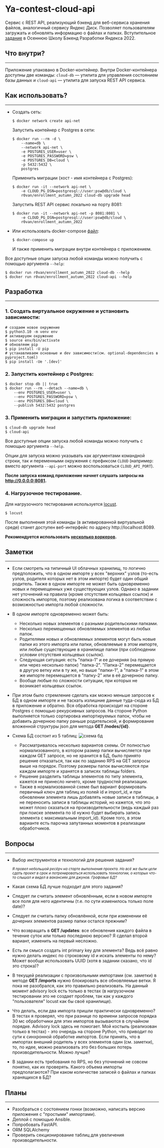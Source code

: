 # Ya-contest-cloud-api

Сервис с REST API, реализующий бэкенд для веб-сервиса хранения файлов, аналогичный сервису Яндекс Диск.
Позволяет пользователям загружать и обновлять информацию о файлах и папках.
Вступительное [задание](docs/Task.md) в Осеннюю Школу Бэкенд Разработки Яндекса 2022.

## Что внутри?

---
Приложение упаковано в Docker-контейнер. Внутри Docker-контейнера доступны две команды: `cloud-db` — утилита для управления состоянием базы данных и `cloud-api` — утилита для запуска REST API сервиса.

## Как использовать?

---
* Создать сеть:
  ```shell
  $ docker network create api-net
  ```
  
  Запустить контейнер с Postgres в сети:
  ```shell
  $ docker run --rm -d \
      --name=db \
      --network api-net \
      -e POSTGRES_USER=user \
      -e POSTGRES_PASSWORD=psw \
      -e POSTGRES_DB=cloud \
      -p 5432:5432 \
      postgres
  ```
  
  Применить миграции (хост - имя контейнера с Postgres):
  ```shell
  $ docker run -it --network api-net \
      -e CLOUD_PG_DSN=postgresql://user:psw@db/cloud \
      r0van/enrollment_autumn_2022 cloud-db upgrade head
  ```
  
  Запустить REST API сервис локально на порту 8081:
  ```shell
  $ docker run -it --network api-net -p 8081:8081 \
      -e CLOUD_PG_DSN=postgresql://user:psw@db/cloud \
      r0van/enrollment_autumn_2022
  ```

* Или использовать docker-compose [файл](docker-compose.yml):

  ```shell
  $ docker-compose up
  ```
  И также применить миграции внутри контейнера с приложением. 

Все доступные опции запуска любой команды можно получить с помощью аргумента `--help`:
```shell
$ docker run r0van/enrollment_autumn_2022 cloud-db --help
$ docker run r0van/enrollment_autumn_2022 cloud-api --help
```



## Разработка

---

### 1. Создать виртуальное окружение и установить зависимости:

  ```shell
  # создаем новое окружение
  $ python3.10 -m venv env
  # активируем окружение
  $ source env/bin/activate
  # обновляем pip
  $ pip install -U pip
  # устанавливаем основные и dev зависимости(см. optional-dependencies в pyproject.toml)
  $ pip install -Ue '.[dev]'
  ```
### 2. Запустить контейнер с Postgres:
  ```shell
  $ docker stop db || true
  $ docker run --rm --detach --name=db \
      --env POSTGRES_USER=user \
      --env POSTGRES_PASSWORD=psw \
      --env POSTGRES_DB=cloud \
      --publish 5432:5432 postgres
  ```
### 3. Применить миграции и запустить приложение:
  ```shell
  $ cloud-db upgrade head
  $ cloud-api
  ```
  Все доступные опции запуска любой команды можно получить с помощью аргумента `--help`.
  
  Опции для запуска можно указывать как аргументами командной строки, так и переменными окружения с префиксом `CLOUD` (например: вместо аргумента `--api-port` можно воспользоваться `CLOUD_API_PORT`).

**После запуска команд приложение начнет слушать запросы на http://0.0.0.0:8081.**

### 4. Нагрузочное тестирование.
  Для нагрузочного тестирования используется [locust](https://locust.io/).
  ```shell
  $ locust
  ```
  После выполнения этой команды (в активированной виртуальной среде) станет доступен веб-интерфейс по адресу http://localhost:8089.
  
  **Рекомендуется использовать [несколько воркеров](https://docs.locust.io/en/stable/running-distributed.html).**

## Заметки

---


* Если смотреть на типичный UI облачных хранилищ, то логично предположить, что в одном импорте у всех "верхних" узлов (то-есть узлов, родителя которых нет в этом импорте) будет один общий родитель. Также в одном импорте не может быть одновременно новых и перемещенных уже существующих узлов. Однако в задании нет уточнений на правила (кроме отсутствия кольцевых ссылок) и сложность импортов, поэтому реализована логика в соответствии с возможностью импорта любой сложности.
  
  
* В одном импорте одновременно может быть:
  - Несколько новых элементов с разными родительскими папками.
  - Несколько перемещенных обновляемых элементов из любых папок. 
  - Родителями новых и обновляемых элементов могут быть новые папки из этого импорта или папки, обновляемые в этом импорте, или любые существующие в хранилище папки (при соблюдении условии отсутствия кольцевых ссылок).  
  - Следующая ситуация: есть "папка-1" и ее дочерняя (на прямую или через несколько папок) "папка-2". "Папка-2" перемещается в другую ветку или в ту же, но выше "папки-1", а "папка-1" в этом же импорте перемещается в "папку-2" или в её дочернюю папку.
  - Вообще любые по сложности ситуации, при которых не возникает кольцевых ссылок.


* При этом было стремление сделать как можно меньше запросов к БД в одном импорте и не таскать излишние данные туда-сюда из БД в приложение и обратно. Вся обработка происходит на стороне Postgres с помощью рекурсивных запросов. На стороне Python выполняется только сортировка импортируемых папок, чтобы не добавить дочернюю папку раньше родительской, и формирование вложенной структуры json для метода **GET /nodes/{id}**.


* Схема БД состоит из 5 таблиц:
  ![схема бд](/docs/db-schema.png)

  * Рассматривалось несколько вариантов схемы. От полностью нормализованного, в котором размер папки вычисляется при каждом GET запросе, но не хранится в БД, было принято решение отказаться, так как по заданию RPS на GET запросы выше на порядок. Поэтому размеры папок вычисляются при каждом импорте и хранятся в записях таблицы folders. 
  * Решение разделить таблицы элементов по типу элемента, кажется не принесло ничего, кроме трудностей реализации.
  * Также в нормализованной схеме был вариант формировать первичный ключ для таблиц из полей id и import_id, и при обновлении элемента лишь добавлять новые записи в таблицы, а не переносить записи в таблицы историй, но кажется, что это может плохо сказаться на производительности (ведь каждый раз при поиске элемента по id нужно будет выбирать запись элемента с максимальным import_id). Кроме того, в этом варианте есть парочка запутанных моментов в реализации обработчиков.
  
## Вопросы

---
* Выбор инструментов и технологий для решения задания? 

  <sub>*Я провел небольшой ресёрч на старте выполнения проекта. Но всё же были цели сдать проект в срок и потренироваться использовать технологии, о которых что-то слышал и видел в вакансиях для джунов. Графовые БД?*</sub>


* Какая схема БД лучше подходит для этого задания?


* Следует ли считать элемент обновлённым, если в новом импорте все поля для него идентичны (т.е. по сути изменилось только поле date)? 


* Следует ли считать папку обновлённой, если при изменении её дочерних элементов размер папки остался прежним?


* Что возвращать в **GET /updates**: все обновления каждого файла в течение суток или только последнюю версию? Я сделал второй вариант, изменить на первый несложно.
 

* Есть ли смысл создать int primary key для элемента? Ведь всё равно нужно делать индекс по строковому id и искать элементы по нему? Может вообще использовать UUID (хотя в задании сказано, что id это строка)?


* В текущей реализации с произвольными импортами (см. заметки) в методе **GET /imports** нужно блокировать все обновляемые ветки. Я пока не разобрался, как это правильно реализовать. На данный момент advisory lock есть только в тестах (в нагрузочном тестировании это не создает проблем, так как у каждого "пользователя" locust как бы своё хранилище).


* Что делать, если два импорта пришли практически одновременно? В тестах я проверял, что при разнице по времени запросов порядка 30 мс обработчики для этих импортов вызываются в случайном порядке. Advisory lock здесь не помогает. Мой костыль (реализован только в тестах) - это очередь на стороне Python, что приводит по сути к синхронной обработке импортов. Если принять, что в импортах внешний родитель у всех элементов один (см. заметки), то, по идее, можно реализовать это без больших потерь производительности. Можно лучше?


* В задании есть требования по RPS, но без уточнений не совсем понятно, как их проверять. Какого объема импорты предполагаются? При каком количестве записей о файлах и папках хранящихся в БД?

## Планы

---
* Разобраться с состоянием гонки (возможно, написать версию приложения с "простыми" импортами).
* Деплой с помощью Ansible.
* Попробовать FastAPI.
* ORM SQLAlchemy
* Проверить секционирование таблиц для увеличения производительности.